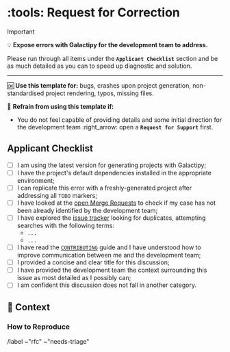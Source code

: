 # :tools: Request for Correction

> [!important]
> :bulb: **Expose errors with Galactipy for the development team to address.**
>
> Please run through all items under the **`Applicant Checklist`** section and be as much detailed as you can to speed up diagnostic and solution.
>
>---
>
> :ok: **Use this template for:** bugs, crashes upon project generation, non-standardised project rendering, typos, missing files.
>
> :no_good: **Refrain from using this template if:**
>
> - You do not feel capable of providing details and some initial direction for the development team :right_arrow: open a **`Request for Support`** first.

## Applicant Checklist

<!-- Please check all items with an `x` (like `[x]`) before proceeding -->

- [ ] I am using the latest version for generating projects with Galactipy;
- [ ] I have the project's default dependencies installed in the appropriate environment;
- [ ] I can replicate this error with a freshly-generated project after addressing all `TODO` markers;
- [ ] I have looked at the [open Merge Requests][1] to check if my case has not been already identified by the development team;
- [ ] I have explored the [issue tracker][2] looking for duplicates, attempting searches with the following terms:
  <!-- List all searches you have performed -->
  - `...`
  - `...`
- [ ] I have read the [`CONTRIBUTING`][3] guide and I have understood how to improve communication between me and the development team;
- [ ] I provided a concise and clear title for this discussion;
- [ ] I have provided the development team the context surrounding this issue as most detailed as I possibly can;
- [ ] I am confident this discussion does not fall in another category.

[1]: https://gitlab.com/galactipy/galactipy/-/merge_requests
[2]: https://gitlab.com/galactipy/galactipy/-/issues/?state=all&type%5B%5D=issue
[3]: https://gitlab.com/galactipy/galactipy/-/blob/master/CONTRIBUTING.md

## :thought_balloon: Context

<!--
  Provide a clear and concise description of the issue you are facing
  Also provide everything you have attempted so far to address the issue
-->

### How to Reproduce

<!--
  If applicable, list a step-by-step attempt at replicating the situation
  Provide your `cookiecutter-config_file.yml` if possible
-->

/label ~"rfc" ~"needs-triage"
